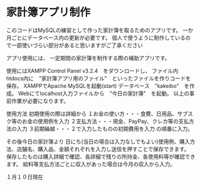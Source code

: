 # 家計簿アプリ制作
このコードはMySQLの練習として作った家計簿を取るためのアプリです。
一か月ごとにデータベース内の更新が必要です。
個人で使うように制作しているので一部使いづらい部分があると思いますがご了承ください

アプリ使用には、
一定期間の家計簿を制作する際の補助アプリです。

使用にはXAMPP Control Panel v3.2.4　をダウンロードし、
ファイル内　htdocs内に　"家計簿アプリ用のファイル"　といったファイルを作りコードを保存。
XAMPPでApache MySQLを起動(start)
データベース　"kakeibo"　を作成。
Webにてlocalhost入力ファイルから　”今日の家計簿”　を起動。
以上の事前作業が必要になります。

使用方法
初期使用の際は詳細から
１お金の使い方・・・食費、日用品、サブスク等のお金の使用例を入力
２支払方法・・・現金、PayPay、クレカ等の支払方法の入力
３前期繰越・・・２で入力したものの初期費用を入力
の順番に入力。

その後今日の家計簿より
日にち(当日の場合は入力なしでもよい)使用例、購入方法、店舗名、購入品、金額それぞれを入力し送信を押すことで保存できます。
保存したものは購入詳細で確認、各詳細で残りの所持金、各使用料等が確認できます。
給料等支払方法ごとに収入があった場合は今月の収入から入力。

１月１０日現在





